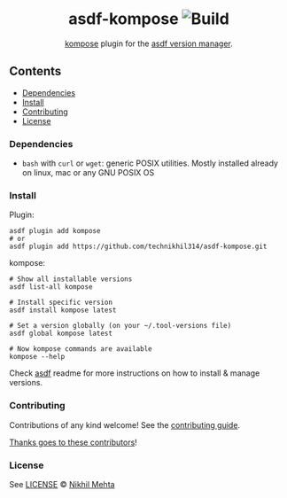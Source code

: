 <div align="center">

# asdf-kompose ![Build](https://github.com/technikhil314/asdf-kompose/workflows/main/badge.svg?branch=master)

[kompose](https://github.com/kubernetes/kompose) plugin for the [asdf version manager](https://asdf-vm.com).

</div>

## Contents

- [Dependencies](#dependencies)
- [Install](#install)
- [Contributing](#contributing)
- [License](#license)

### Dependencies

- `bash` with `curl` or `wget`: generic POSIX utilities. Mostly installed already on linux, mac or any GNU POSIX OS

### Install

Plugin:

```shell
asdf plugin add kompose
# or
asdf plugin add https://github.com/technikhil314/asdf-kompose.git
```

kompose:

```shell
# Show all installable versions
asdf list-all kompose

# Install specific version
asdf install kompose latest

# Set a version globally (on your ~/.tool-versions file)
asdf global kompose latest

# Now kompose commands are available
kompose --help
```

Check [asdf](https://github.com/asdf-vm/asdf) readme for more instructions on how to
install & manage versions.

### Contributing

Contributions of any kind welcome! See the [contributing guide](contributing.md).

[Thanks goes to these contributors](https://github.com/technikhil314/asdf-kompose/graphs/contributors)!

### License

See [LICENSE](LICENSE) © [Nikhil Mehta](https://github.com/technikhil314/)
